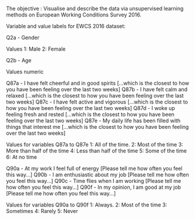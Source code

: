 The objective : Visualise and describe the data via unsupervised learning methods on European Working Conditions Survey 2016.

Variable and value labels for EWCS 2016 dataset:

Q2a - Gender

Values 1: Male 2: Female

Q2b - Age

Values numeric

Q87a - I have felt cheerful and in good spirits [...which is the closest to how you have been feeling over the last two weeks]
Q87b - I have felt calm and relaxed [...which is the closest to how you have been feeling over the last two weeks]
Q87c - I have felt active and vigorous [...which is the closest to how you have been feeling over the last two weeks]
Q87d - I woke up feeling fresh and rested [...which is the closest to how you have been feeling over the last two weeks]
Q87e - My daily life has been filled with things that interest me [...which is the closest to how you have been feeling over the last two weeks]

Values for variables Q87a to Q87e
1: All of the time.
2: Most of the time
3: More than half of the time
4: Less than half of the time
5: Some of the time
6: At no time

Q90a - At my work I feel full of energy [Please tell me how often you feel this way...]
Q90b - I am enthusiastic about my job [Please tell me how often you feel this way...]
Q90c - Time flies when I am working [Please tell me how often you feel this way...]
Q90f - In my opinion, I am good at my job  [Please tell me how often you feel this way...]

Values for variables Q90a to Q90f
1: Always.
2: Most of the time
3: Sometimes 
4: Rarely
5: Never
